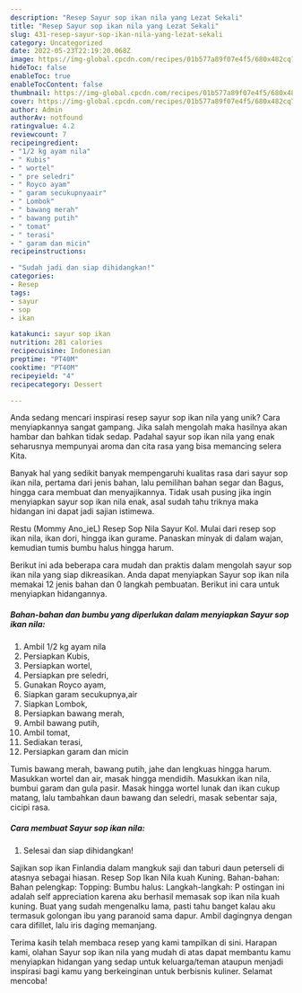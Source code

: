 ```yaml
---
description: "Resep Sayur sop ikan nila yang Lezat Sekali"
title: "Resep Sayur sop ikan nila yang Lezat Sekali"
slug: 431-resep-sayur-sop-ikan-nila-yang-lezat-sekali
category: Uncategorized
date: 2022-05-23T22:19:20.068Z
image: https://img-global.cpcdn.com/recipes/01b577a89f07e4f5/680x482cq70/sayur-sop-ikan-nila-foto-resep-utama.jpg
hideToc: false
enableToc: true
enableTocContent: false
thumbnail: https://img-global.cpcdn.com/recipes/01b577a89f07e4f5/680x482cq70/sayur-sop-ikan-nila-foto-resep-utama.jpg
cover: https://img-global.cpcdn.com/recipes/01b577a89f07e4f5/680x482cq70/sayur-sop-ikan-nila-foto-resep-utama.jpg
author: Admin
authorAv: notfound
ratingvalue: 4.2
reviewcount: 7
recipeingredient:
- "1/2 kg ayam nila"
- " Kubis"
- " wortel"
- " pre seledri"
- " Royco ayam"
- " garam secukupnyaair"
- " Lombok"
- " bawang merah"
- " bawang putih"
- " tomat"
- " terasi"
- " garam dan micin"
recipeinstructions:

- "Sudah jadi dan siap dihidangkan!"
categories:
- Resep
tags:
- sayur
- sop
- ikan

katakunci: sayur sop ikan 
nutrition: 281 calories
recipecuisine: Indonesian
preptime: "PT40M"
cooktime: "PT40M"
recipeyield: "4"
recipecategory: Dessert

---
```





Anda sedang mencari inspirasi resep sayur sop ikan nila yang unik? Cara menyiapkannya sangat gampang. Jika salah mengolah maka hasilnya akan hambar dan bahkan tidak sedap. Padahal sayur sop ikan nila yang enak seharusnya mempunyai aroma dan cita rasa yang bisa memancing selera Kita.





Banyak hal yang sedikit banyak mempengaruhi kualitas rasa dari sayur sop ikan nila, pertama dari jenis bahan, lalu pemilihan bahan segar dan Bagus, hingga cara membuat dan menyajikannya. Tidak usah pusing jika ingin menyiapkan sayur sop ikan nila enak,      asal sudah tahu triknya maka hidangan ini dapat jadi sajian istimewa.














Restu (Mommy Ano_ieL) Resep Sop Nila Sayur Kol. Mulai dari resep sop ikan nila, ikan dori, hingga ikan gurame. Panaskan minyak di dalam wajan, kemudian tumis bumbu halus hingga harum.






Berikut ini ada beberapa cara mudah dan praktis dalam mengolah sayur sop ikan nila yang siap dikreasikan. Anda dapat menyiapkan Sayur sop ikan nila memakai 12 jenis bahan dan 0 langkah pembuatan. Berikut ini cara untuk menyiapkan hidangannya.

<!--inarticleads1-->

##### Bahan-bahan dan bumbu yang diperlukan dalam menyiapkan Sayur sop ikan nila:

1. Ambil 1/2 kg ayam nila
1. Persiapkan  Kubis,
1. Persiapkan  wortel,
1. Persiapkan  pre seledri,
1. Gunakan  Royco ayam,
1. Siapkan  garam secukupnya,air
1. Siapkan  Lombok,
1. Persiapkan  bawang merah,
1. Ambil  bawang putih,
1. Ambil  tomat,
1. Sediakan  terasi,
1. Persiapkan  garam dan micin


Tumis bawang merah, bawang putih, jahe dan lengkuas hingga harum. Masukkan wortel dan air, masak hingga mendidih. Masukkan ikan nila, bumbui garam dan gula pasir. Masak hingga wortel lunak dan ikan cukup matang, lalu tambahkan daun bawang dan seledri, masak sebentar saja, cicipi rasa. 

<!--inarticleads2-->

##### Cara membuat Sayur sop ikan nila:


1. Selesai dan siap dihidangkan!

Sajikan sop ikan Finlandia dalam mangkuk saji dan taburi daun peterseli di atasnya sebagai hiasan. Resep Sop Ikan Nila kuah Kuning. Bahan-bahan: Bahan pelengkap: Topping: Bumbu halus: Langkah-langkah: P ostingan ini adalah self appreciation karena aku berhasil memasak sop ikan nila kuah kuning. Buat yang sudah mengenalku lama, pasti tahu banget kalau aku termasuk golongan ibu yang paranoid sama dapur. Ambil dagingnya dengan cara difillet, lalu iris daging memanjang. 

Terima kasih telah membaca resep yang kami tampilkan di sini. Harapan kami, olahan Sayur sop ikan nila yang mudah di atas dapat membantu kamu menyiapkan hidangan yang sedap untuk keluarga/teman ataupun menjadi inspirasi bagi kamu yang berkeinginan untuk berbisnis kuliner. Selamat mencoba!
